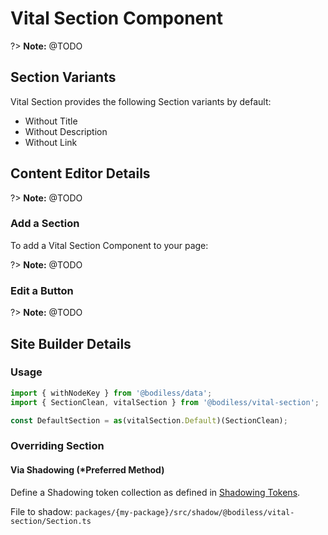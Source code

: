 # Vital Section Component
?> **Note:** @TODO


## Section Variants
Vital Section provides the following Section variants by default:

- Without Title
- Without Description
- Without Link


## Content Editor Details

?> **Note:** @TODO

### Add a Section

To add a Vital Section Component to your page:

?> **Note:** @TODO

### Edit a Button

?> **Note:** @TODO


## Site Builder Details

### Usage

```jsx
import { withNodeKey } from '@bodiless/data';
import { SectionClean, vitalSection } from '@bodiless/vital-section';

const DefaultSection = as(vitalSection.Default)(SectionClean);
```

### Overriding Section

#### Via Shadowing (*Preferred Method)

Define a Shadowing token collection as defined in [Shadowing Tokens](/Development/Guides/Shadowing).

File to shadow: `packages/{my-package}/src/shadow/@bodiless/vital-section/Section.ts`
